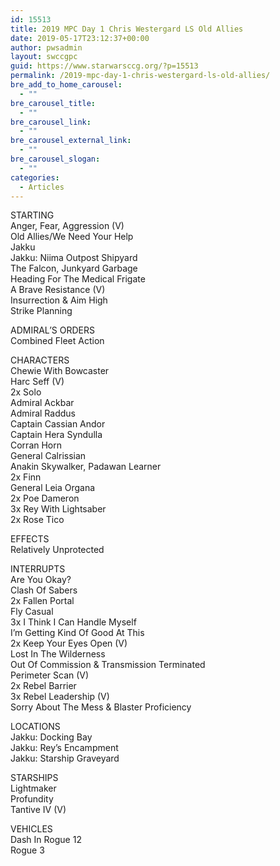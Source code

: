 ```yaml
---
id: 15513
title: 2019 MPC Day 1 Chris Westergard LS Old Allies
date: 2019-05-17T23:12:37+00:00
author: pwsadmin
layout: swccgpc
guid: https://www.starwarsccg.org/?p=15513
permalink: /2019-mpc-day-1-chris-westergard-ls-old-allies/
bre_add_to_home_carousel:
  - ""
bre_carousel_title:
  - ""
bre_carousel_link:
  - ""
bre_carousel_external_link:
  - ""
bre_carousel_slogan:
  - ""
categories:
  - Articles
---
```

STARTING  
Anger, Fear, Aggression (V)  
Old Allies/We Need Your Help  
Jakku  
Jakku: Niima Outpost Shipyard  
The Falcon, Junkyard Garbage  
Heading For The Medical Frigate  
A Brave Resistance (V)  
Insurrection & Aim High  
Strike Planning

ADMIRAL’S ORDERS  
Combined Fleet Action

CHARACTERS  
Chewie With Bowcaster  
Harc Seff (V)  
2x Solo  
Admiral Ackbar  
Admiral Raddus  
Captain Cassian Andor  
Captain Hera Syndulla  
Corran Horn  
General Calrissian  
Anakin Skywalker, Padawan Learner  
2x Finn  
General Leia Organa  
2x Poe Dameron  
3x Rey With Lightsaber  
2x Rose Tico

EFFECTS  
Relatively Unprotected

INTERRUPTS  
Are You Okay?  
Clash Of Sabers  
2x Fallen Portal  
Fly Casual  
3x I Think I Can Handle Myself  
I&#8217;m Getting Kind Of Good At This  
2x Keep Your Eyes Open (V)  
Lost In The Wilderness  
Out Of Commission & Transmission Terminated  
Perimeter Scan (V)  
2x Rebel Barrier  
3x Rebel Leadership (V)  
Sorry About The Mess & Blaster Proficiency

LOCATIONS  
Jakku: Docking Bay  
Jakku: Rey&#8217;s Encampment  
Jakku: Starship Graveyard

STARSHIPS  
Lightmaker  
Profundity  
Tantive IV (V)

VEHICLES  
Dash In Rogue 12  
Rogue 3
